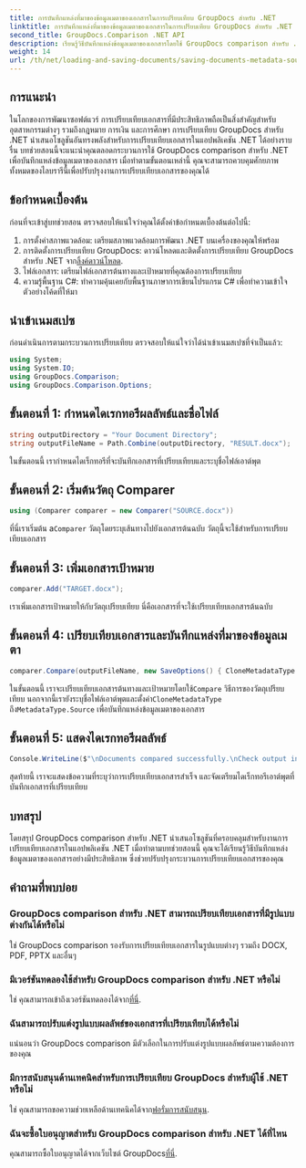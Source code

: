 ```yaml
---
title: การบันทึกแหล่งที่มาของข้อมูลเมตาของเอกสารในการเปรียบเทียบ GroupDocs สำหรับ .NET
linktitle: การบันทึกแหล่งที่มาของข้อมูลเมตาของเอกสารในการเปรียบเทียบ GroupDocs สำหรับ .NET
second_title: GroupDocs.Comparison .NET API
description: เรียนรู้วิธีบันทึกแหล่งข้อมูลเมตาของเอกสารโดยใช้ GroupDocs comparison สำหรับ .NET ปฏิบัติตามคำแนะนำทีละขั้นตอนของเราเพื่อการเปรียบเทียบเอกสารใน .NET ของคุณอย่างราบรื่น
weight: 14
url: /th/net/loading-and-saving-documents/saving-documents-metadata-source/
---
```

## การแนะนำ
ในโลกของการพัฒนาซอฟต์แวร์ การเปรียบเทียบเอกสารที่มีประสิทธิภาพถือเป็นสิ่งสำคัญสำหรับอุตสาหกรรมต่างๆ รวมถึงกฎหมาย การเงิน และการศึกษา การเปรียบเทียบ GroupDocs สำหรับ .NET นำเสนอโซลูชันอันทรงพลังสำหรับการเปรียบเทียบเอกสารในแอปพลิเคชัน .NET ได้อย่างราบรื่น บทช่วยสอนนี้จะแนะนำคุณตลอดกระบวนการใช้ GroupDocs comparison สำหรับ .NET เพื่อบันทึกแหล่งข้อมูลเมตาของเอกสาร เมื่อทำตามขั้นตอนเหล่านี้ คุณจะสามารถควบคุมศักยภาพทั้งหมดของไลบรารีนี้เพื่อปรับปรุงงานการเปรียบเทียบเอกสารของคุณได้
## ข้อกำหนดเบื้องต้น
ก่อนที่จะเข้าสู่บทช่วยสอน ตรวจสอบให้แน่ใจว่าคุณได้ตั้งค่าข้อกำหนดเบื้องต้นต่อไปนี้:
1. การตั้งค่าสภาพแวดล้อม: เตรียมสภาพแวดล้อมการพัฒนา .NET บนเครื่องของคุณให้พร้อม
2.  การติดตั้งการเปรียบเทียบ GroupDocs: ดาวน์โหลดและติดตั้งการเปรียบเทียบ GroupDocs สำหรับ .NET จาก[ลิ้งค์ดาวน์โหลด](https://releases.groupdocs.com/comparison/net/).
3. ไฟล์เอกสาร: เตรียมไฟล์เอกสารต้นทางและเป้าหมายที่คุณต้องการเปรียบเทียบ
4. ความรู้พื้นฐาน C#: ทำความคุ้นเคยกับพื้นฐานภาษาการเขียนโปรแกรม C# เพื่อทำความเข้าใจตัวอย่างโค้ดที่ให้มา

## นำเข้าเนมสเปซ
ก่อนดำเนินการตามกระบวนการเปรียบเทียบ ตรวจสอบให้แน่ใจว่าได้นำเข้าเนมสเปซที่จำเป็นแล้ว:
```csharp
using System;
using System.IO;
using GroupDocs.Comparison;
using GroupDocs.Comparison.Options;
```

## ขั้นตอนที่ 1: กำหนดไดเรกทอรีผลลัพธ์และชื่อไฟล์
```csharp
string outputDirectory = "Your Document Directory";
string outputFileName = Path.Combine(outputDirectory, "RESULT.docx");
```
ในขั้นตอนนี้ เรากำหนดไดเร็กทอรีที่จะบันทึกเอกสารที่เปรียบเทียบและระบุชื่อไฟล์เอาต์พุต
## ขั้นตอนที่ 2: เริ่มต้นวัตถุ Comparer
```csharp
using (Comparer comparer = new Comparer("SOURCE.docx"))
```
 ที่นี่เราเริ่มต้น a`Comparer` วัตถุโดยระบุเส้นทางไปยังเอกสารต้นฉบับ วัตถุนี้จะใช้สำหรับการเปรียบเทียบเอกสาร
## ขั้นตอนที่ 3: เพิ่มเอกสารเป้าหมาย
```csharp
comparer.Add("TARGET.docx");
```
เราเพิ่มเอกสารเป้าหมายให้กับวัตถุเปรียบเทียบ นี่คือเอกสารที่จะใช้เปรียบเทียบเอกสารต้นฉบับ
## ขั้นตอนที่ 4: เปรียบเทียบเอกสารและบันทึกแหล่งที่มาของข้อมูลเมตา
```csharp
comparer.Compare(outputFileName, new SaveOptions() { CloneMetadataType = MetadataType.Source });
```
 ในขั้นตอนนี้ เราจะเปรียบเทียบเอกสารต้นทางและเป้าหมายโดยใช้`Compare` วิธีการของวัตถุเปรียบเทียบ นอกจากนี้เรายังระบุชื่อไฟล์เอาต์พุตและตั้งค่า`CloneMetadataType` ถึง`MetadataType.Source` เพื่อบันทึกแหล่งข้อมูลเมตาของเอกสาร
## ขั้นตอนที่ 5: แสดงไดเรกทอรีผลลัพธ์
```csharp
Console.WriteLine($"\nDocuments compared successfully.\nCheck output in {outputDirectory}.");
```
สุดท้ายนี้ เราจะแสดงข้อความที่ระบุว่าการเปรียบเทียบเอกสารสำเร็จ และจัดเตรียมไดเร็กทอรีเอาต์พุตที่บันทึกเอกสารที่เปรียบเทียบ

## บทสรุป
โดยสรุป GroupDocs comparison สำหรับ .NET นำเสนอโซลูชันที่ครอบคลุมสำหรับงานการเปรียบเทียบเอกสารในแอปพลิเคชัน .NET เมื่อทำตามบทช่วยสอนนี้ คุณจะได้เรียนรู้วิธีบันทึกแหล่งข้อมูลเมตาของเอกสารอย่างมีประสิทธิภาพ ซึ่งช่วยปรับปรุงกระบวนการเปรียบเทียบเอกสารของคุณ
## คำถามที่พบบ่อย
### GroupDocs comparison สำหรับ .NET สามารถเปรียบเทียบเอกสารที่มีรูปแบบต่างกันได้หรือไม่
ใช่ GroupDocs comparison รองรับการเปรียบเทียบเอกสารในรูปแบบต่างๆ รวมถึง DOCX, PDF, PPTX และอื่นๆ
### มีเวอร์ชันทดลองใช้สำหรับ GroupDocs comparison สำหรับ .NET หรือไม่
 ใช่ คุณสามารถเข้าถึงเวอร์ชันทดลองได้จาก[ที่นี่](https://releases.groupdocs.com/).
### ฉันสามารถปรับแต่งรูปแบบผลลัพธ์ของเอกสารที่เปรียบเทียบได้หรือไม่
แน่นอนว่า GroupDocs comparison มีตัวเลือกในการปรับแต่งรูปแบบผลลัพธ์ตามความต้องการของคุณ
### มีการสนับสนุนด้านเทคนิคสำหรับการเปรียบเทียบ GroupDocs สำหรับผู้ใช้ .NET หรือไม่
 ใช่ คุณสามารถขอความช่วยเหลือด้านเทคนิคได้จาก[ฟอรั่มการสนับสนุน](https://forum.groupdocs.com/c/comparison/12).
### ฉันจะซื้อใบอนุญาตสำหรับ GroupDocs comparison สำหรับ .NET ได้ที่ไหน
 คุณสามารถซื้อใบอนุญาตได้จากเว็บไซต์ GroupDocs[ที่นี่](https://purchase.groupdocs.com/buy).
